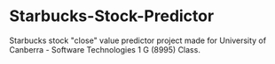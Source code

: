 # Starbucks-Stock-Predictor
Starbucks stock "close" value predictor project made for University of Canberra - Software Technologies 1 G (8995) Class.
